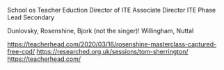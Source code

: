 School os Teacher Eduction
Director of ITE
Associate Director ITE
Phase Lead Secondary






 Dunlovsky, Rosenshine, Bjork (not the singer)! Willingham, Nuttal

 https://teacherhead.com/2020/03/16/rosenshine-masterclass-captured-free-cpd/
 https://researched.org.uk/sessions/tom-sherrington/
 https://teacherhead.com/
 